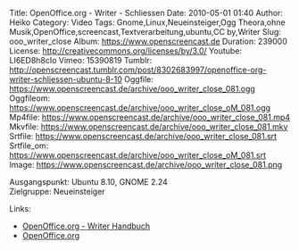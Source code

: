 Title: OpenOffice.org - Writer - Schliessen
Date: 2010-05-01 01:40
Author: Heiko
Category: Video
Tags: Gnome,Linux,Neueinsteiger,Ogg Theora,ohne Musik,OpenOffice,screencast,Textverarbeitung,ubuntu,CC by,Writer
Slug: ooo_writer_close
Album: https://www.openscreencast.de
Duration: 239000
License: http://creativecommons.org/licenses/by/3.0/
Youtube: LI6ED8h8cIo
Vimeo: 15390819
Tumblr: http://openscreencast.tumblr.com/post/8302683997/openoffice-org-writer-schliessen-ubuntu-8-10
Oggfile: https://www.openscreencast.de/archive/ooo_writer_close_081.ogg
Oggfileom: https://www.openscreencast.de/archive/ooo_writer_close_oM_081.ogg
Mp4file: https://www.openscreencast.de/archive/ooo_writer_close_081.mp4
Mkvfile: https://www.openscreencast.de/archive/ooo_writer_close_081.mkv
Srtfile: https://www.openscreencast.de/archive/ooo_writer_close_081.srt
Srtfile_om: https://www.openscreencast.de/archive/ooo_writer_close_oM_081.srt
Image: https://www.openscreencast.de/archive/ooo_writer_close_081.png

Ausgangspunkt: Ubuntu 8.10, GNOME 2.24  
Zielgruppe: Neueinsteiger  

Links:

  * [OpenOffice.org - Writer Handbuch](http://oooauthors.org/de/veroeffentlicht/writer/)
  * [OpenOffice.org](http://de.openoffice.org/)

